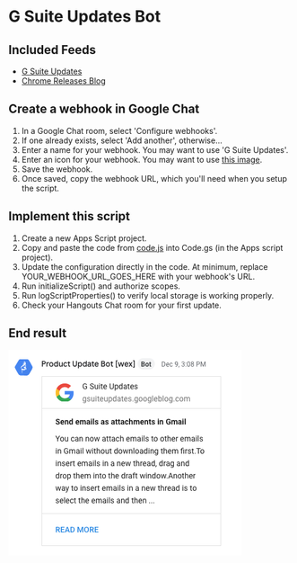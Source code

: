 # G Suite Updates Bot

## Included Feeds
- [G Suite Updates](gsuiteupdates.googleblog.com)
- [Chrome Releases Blog](chromereleases.googleblog.com)

## Create a webhook in Google Chat
1. In a Google Chat room, select 'Configure webhooks'.
2. If one already exists, select 'Add another', otherwise...
3. Enter a name for your webhook. You may want to use 'G Suite Updates'.
4. Enter an icon for your webhook. You may want to use [this image](https://lh3.googleusercontent.com/proxy/Avi9GdfQQrgH3Iyy7f92yR4NElOpiq46VzMwnCWAFJRvj_GU_r2f2aUdKDNiQfchDKg50O2jj445ohIY_TuGoGyDGWVZVcedIMAwuM7eKX88ymDx40A=s88-c).
5. Save the webhook.
6. Once saved, copy the webhook URL, which you'll need when you setup the script.

## Implement this script
1. Create a new Apps Script project.
2. Copy and paste the code from [code.js](code.js) into Code.gs (in the Apps script project).
3. Update the configuration directly in the code. At minimum, replace YOUR_WEBHOOK_URL_GOES_HERE with your webhook's URL.
4. Run initializeScript() and authorize scopes.
5. Run logScriptProperties() to verify local storage is working properly.
6. Check your Hangouts Chat room for your first update.

## End result
![Example post from the bot](examplepost.png)
